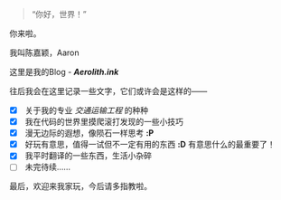 
> “你好，世界！”

你来啦。

我叫陈嘉颖，Aaron

这里是我的Blog - **_Aerolith.ink_**

往后我会在这里记录一些文字，它们或许会是这样的——

- [x] &nbsp;关于我的专业 *交通运输工程* 的种种
- [x] &nbsp;我在代码的世界里摸爬滚打发现的一些小技巧
- [x] &nbsp;漫无边际的遐想，像陨石一样思考  **:P**
- [x] &nbsp;好玩有意思，值得一试但不一定有用的东西  **:D**  有意思什么的最重要了！
- [x] &nbsp;我平时翻译的一些东西，生活小杂碎
- [ ] &nbsp;未完待续……

最后，欢迎来我家玩，今后请多指教啦。
